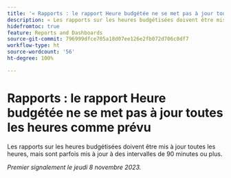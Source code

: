 ```yaml
---
title: '« Rapports : le rapport Heure budgétée ne se met pas à jour toutes les heures comme prévu »'
description: « Les rapports sur les heures budgétisées doivent être mis à jour toutes les heures, mais sont parfois mis à jour à des intervalles de 90 minutes ou plus. »
hidefromtoc: true
feature: Reports and Dashboards
source-git-commit: 796999dfce705a18d07ee126e2fb072d706c0df7
workflow-type: ht
source-wordcount: '56'
ht-degree: 100%

---
```



# Rapports : le rapport Heure budgétée ne se met pas à jour toutes les heures comme prévu

Les rapports sur les heures budgétisées doivent être mis à jour toutes les heures, mais sont parfois mis à jour à des intervalles de 90 minutes ou plus.

_Premier signalement le jeudi 8 novembre 2023._

